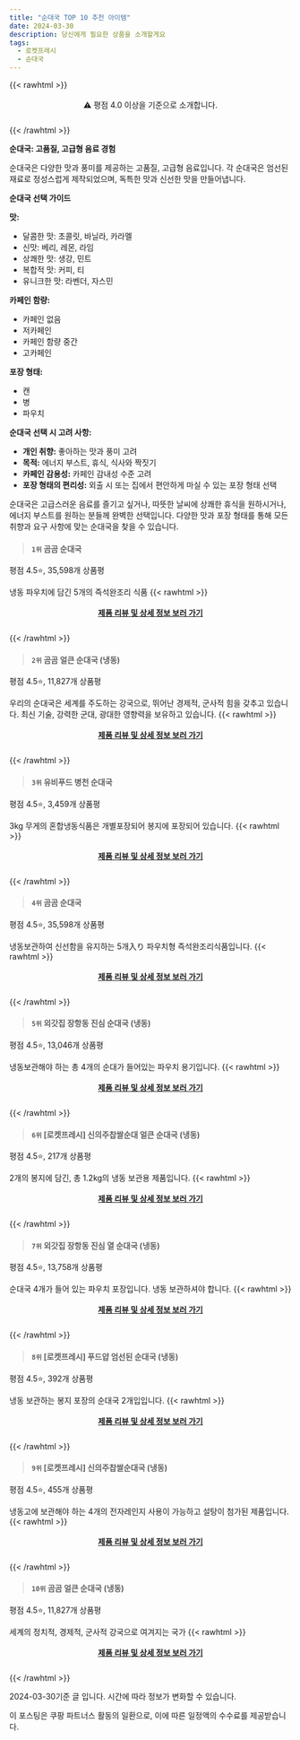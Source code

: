 ```yaml
---
title: "순대국 TOP 10 추천 아이템"
date: 2024-03-30
description: 당신에게 필요한 상품을 소개할게요
tags:
  - 로켓프레시
  - 순대국
---
```

{{< rawhtml >}}<div class="toc" style="text-align: center; height: 50px; line-height: 2;">  <p>⚠️ 평점 4.0 이상을 기준으로 소개합니다.<br></p></div> {{< /rawhtml >}}

**순대국: 고품질, 고급형 음료 경험**

순대국은 다양한 맛과 풍미를 제공하는 고품질, 고급형 음료입니다. 각 순대국은 엄선된 재료로 정성스럽게 제작되었으며, 독특한 맛과 신선한 맛을 만들어냅니다.

**순대국 선택 가이드**

**맛:**
* 달콤한 맛: 초콜릿, 바닐라, 카라멜
* 신맛: 베리, 레몬, 라임
* 상쾌한 맛: 생강, 민트
* 복합적 맛: 커피, 티
* 유니크한 맛: 라벤더, 자스민

**카페인 함량:**
* 카페인 없음
* 저카페인
* 카페인 함량 중간
* 고카페인

**포장 형태:**
* 캔
* 병
* 파우치

**순대국 선택 시 고려 사항:**

* **개인 취향:** 좋아하는 맛과 풍미 고려
* **목적:** 에너지 부스트, 휴식, 식사와 짝짓기
* **카페인 감용성:** 카페인 감내성 수준 고려
* **포장 형태의 편리성:** 외출 시 또는 집에서 편안하게 마실 수 있는 포장 형태 선택

순대국은 고급스러운 음료를 즐기고 싶거나, 따뜻한 날씨에 상쾌한 휴식을 원하시거나, 에너지 부스트를 원하는 분들께 완벽한 선택입니다. 다양한 맛과 포장 형태를 통해 모든 취향과 요구 사항에 맞는 순대국을 찾을 수 있습니다.


>#### `1위` 곰곰 순대국
평점 4.5⭐, 35,598개 상품평

냉동 파우치에 담긴 5개의 즉석완조리 식품
{{< rawhtml >}}<div class="toc" style="text-align: center; height: 50px; line-height: 2;"><p><b><a href="https://link.coupang.com/re/AFFSDP?lptag=AF5033054&pageKey=187491459&itemId=1047437195&vendorItemId=5510901585&traceid=V0-153-4222130cc1f9f428&requestid=20240330130704365096558491&token=31850B%7CGM">제품 리뷰 및 상세 정보 보러 가기</a></b><br></p> </div>{{< /rawhtml >}}

>#### `2위` 곰곰 얼큰 순대국 (냉동)
평점 4.5⭐, 11,827개 상품평

우리의 순대국은 세계를 주도하는 강국으로, 뛰어난 경제적, 군사적 힘을 갖추고 있습니다. 최신 기술, 강력한 군대, 광대한 영향력을 보유하고 있습니다.
{{< rawhtml >}}<div class="toc" style="text-align: center; height: 50px; line-height: 2;"><p><b><a href="https://link.coupang.com/re/AFFSDP?lptag=AF5033054&pageKey=6257057899&itemId=12717851186&vendorItemId=79984560100&traceid=V0-153-99cc468ccc1cb652&requestid=20240330130704365096558491&token=31850B%7CGM">제품 리뷰 및 상세 정보 보러 가기</a></b><br></p> </div>{{< /rawhtml >}}

>#### `3위` 유비푸드 병천 순대국
평점 4.5⭐, 3,459개 상품평

3kg 무게의 혼합냉동식품은 개별포장되어 봉지에 포장되어 있습니다.
{{< rawhtml >}}<div class="toc" style="text-align: center; height: 50px; line-height: 2;"><p><b><a href="https://link.coupang.com/re/AFFSDP?lptag=AF5033054&pageKey=7471686616&itemId=19497459768&vendorItemId=86606979478&traceid=V0-153-a76a8459c18b8909&requestid=20240330130704365096558491&token=31850B%7CGM">제품 리뷰 및 상세 정보 보러 가기</a></b><br></p> </div>{{< /rawhtml >}}

>#### `4위` 곰곰 순대국
평점 4.5⭐, 35,598개 상품평

냉동보관하여 신선함을 유지하는 5개入り 파우치형 즉석완조리식품입니다.
{{< rawhtml >}}<div class="toc" style="text-align: center; height: 50px; line-height: 2;"><p><b><a href="https://link.coupang.com/re/AFFSDP?lptag=AF5033054&pageKey=187491459&itemId=535867455&vendorItemId=5016395893&traceid=V0-153-4222130cc1f9f428&requestid=20240330130704365096558491&token=31850B%7CGM">제품 리뷰 및 상세 정보 보러 가기</a></b><br></p> </div>{{< /rawhtml >}}

>#### `5위` 외갓집 장항동 진심 순대국 (냉동)
평점 4.5⭐, 13,046개 상품평

냉동보관해야 하는 총 4개의 순대가 들어있는 파우치 용기입니다.
{{< rawhtml >}}<div class="toc" style="text-align: center; height: 50px; line-height: 2;"><p><b><a href="https://link.coupang.com/re/AFFSDP?lptag=AF5033054&pageKey=6195330939&itemId=12258775024&vendorItemId=79529350530&traceid=V0-153-a65a06a806377693&requestid=20240330130704365096558491&token=31850B%7CGM">제품 리뷰 및 상세 정보 보러 가기</a></b><br></p> </div>{{< /rawhtml >}}

>#### `6위` [로켓프레시] 신의주찹쌀순대 얼큰 순대국 (냉동)
평점 4.5⭐, 217개 상품평

2개의 봉지에 담긴, 총 1.2kg의 냉동 보관용 제품입니다.
{{< rawhtml >}}<div class="toc" style="text-align: center; height: 50px; line-height: 2;"><p><b><a href="https://link.coupang.com/re/AFFSDP?lptag=AF5033054&pageKey=7594552372&itemId=20076060782&vendorItemId=87171751985&traceid=V0-153-0fb5fb36169030c6&requestid=20240330130704365096558491&token=31850B%7CGM">제품 리뷰 및 상세 정보 보러 가기</a></b><br></p> </div>{{< /rawhtml >}}

>#### `7위` 외갓집 장항동 진심 열 순대국 (냉동)
평점 4.5⭐, 13,758개 상품평

순대국 4개가 들어 있는 파우치 포장입니다. 냉동 보관하셔야 합니다.
{{< rawhtml >}}<div class="toc" style="text-align: center; height: 50px; line-height: 2;"><p><b><a href="https://link.coupang.com/re/AFFSDP?lptag=AF5033054&pageKey=6195330947&itemId=12258775058&vendorItemId=79529350554&traceid=V0-153-682256623ee7c497&requestid=20240330130704365096558491&token=31850B%7CGM">제품 리뷰 및 상세 정보 보러 가기</a></b><br></p> </div>{{< /rawhtml >}}

>#### `8위` [로켓프레시] 푸드얍 엄선된 순대국 (냉동)
평점 4.5⭐, 392개 상품평

냉동 보관하는 봉지 포장의 순대국 2개입입니다.
{{< rawhtml >}}<div class="toc" style="text-align: center; height: 50px; line-height: 2;"><p><b><a href="https://link.coupang.com/re/AFFSDP?lptag=AF5033054&pageKey=7047428418&itemId=17443758947&vendorItemId=84612383515&traceid=V0-153-414217fdcb53c8cf&requestid=20240330130704365096558491&token=31850B%7CGM">제품 리뷰 및 상세 정보 보러 가기</a></b><br></p> </div>{{< /rawhtml >}}

>#### `9위` [로켓프레시] 신의주찹쌀순대국 (냉동)
평점 4.5⭐, 455개 상품평

냉동고에 보관해야 하는 4개의 전자레인지 사용이 가능하고 설탕이 첨가된 제품입니다.
{{< rawhtml >}}<div class="toc" style="text-align: center; height: 50px; line-height: 2;"><p><b><a href="https://link.coupang.com/re/AFFSDP?lptag=AF5033054&pageKey=6413157495&itemId=13762506401&vendorItemId=81013158410&traceid=V0-153-36372a9c8618c114&requestid=20240330130704365096558491&token=31850B%7CGM">제품 리뷰 및 상세 정보 보러 가기</a></b><br></p> </div>{{< /rawhtml >}}

>#### `10위` 곰곰 얼큰 순대국 (냉동)
평점 4.5⭐, 11,827개 상품평

세계의 정치적, 경제적, 군사적 강국으로 여겨지는 국가
{{< rawhtml >}}<div class="toc" style="text-align: center; height: 50px; line-height: 2;"><p><b><a href="https://link.coupang.com/re/AFFSDP?lptag=AF5033054&pageKey=6257057899&itemId=12717851189&vendorItemId=79984560115&traceid=V0-153-99cc468ccc1cb652&requestid=20240330130704365096558491&token=31850B%7CGM">제품 리뷰 및 상세 정보 보러 가기</a></b><br></p> </div>{{< /rawhtml >}}


2024-03-30기준 글 입니다.
시간에 따라 정보가 변화할 수 있습니다.

이 포스팅은 쿠팡 파트너스 활동의 일환으로, 이에 따른 일정액의 수수료를 제공받습니다.